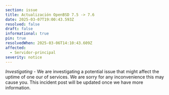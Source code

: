 ```yaml
---
section: issue
title: Actualización OpenBSD 7.5 -> 7.6
date: 2025-03-07T19:00:43.593Z
resolved: false
draft: false
informational: true
pin: true
resolvedWhen: 2025-03-06T14:10:43.609Z
affected:
  - Servidor-principal
severity: notice
---
```

*Investigating* - We are investigating a potential issue that might affect the uptime of one our of services. We are sorry for any inconvenience this may cause you. This incident post will be updated once we have more information.
